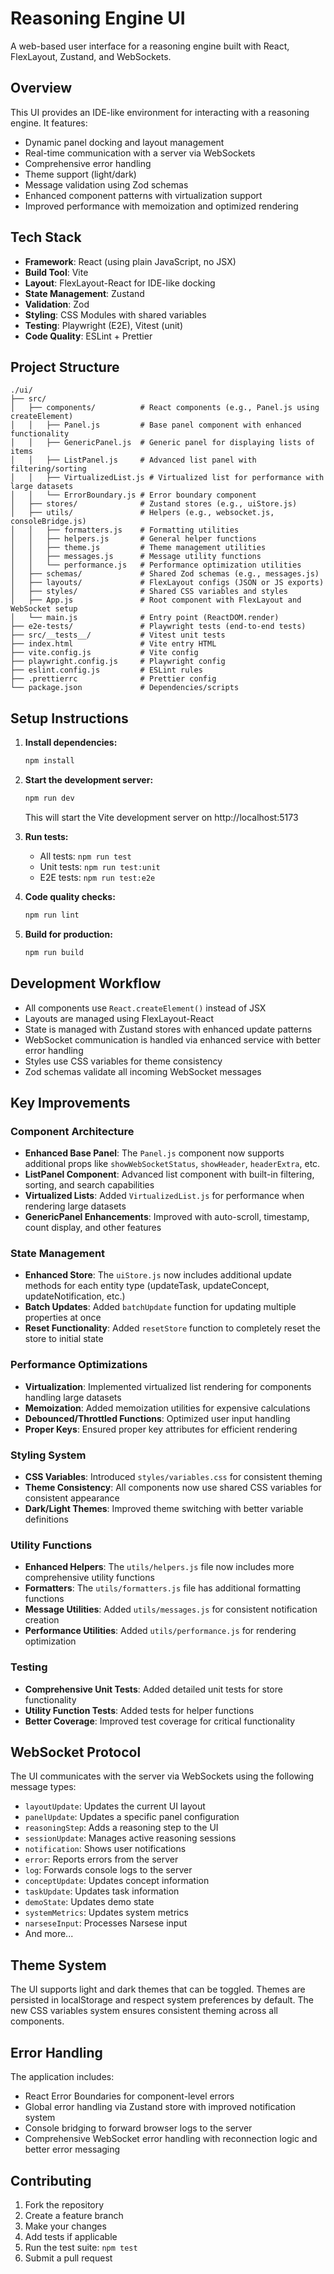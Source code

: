 # Reasoning Engine UI

A web-based user interface for a reasoning engine built with React, FlexLayout, Zustand, and WebSockets.

## Overview

This UI provides an IDE-like environment for interacting with a reasoning engine. It features:

- Dynamic panel docking and layout management
- Real-time communication with a server via WebSockets
- Comprehensive error handling
- Theme support (light/dark)
- Message validation using Zod schemas
- Enhanced component patterns with virtualization support
- Improved performance with memoization and optimized rendering

## Tech Stack

- **Framework**: React (using plain JavaScript, no JSX)
- **Build Tool**: Vite
- **Layout**: FlexLayout-React for IDE-like docking
- **State Management**: Zustand
- **Validation**: Zod
- **Styling**: CSS Modules with shared variables
- **Testing**: Playwright (E2E), Vitest (unit)
- **Code Quality**: ESLint + Prettier

## Project Structure

```
./ui/
├── src/
│   ├── components/          # React components (e.g., Panel.js using createElement)
│   │   ├── Panel.js         # Base panel component with enhanced functionality
│   │   ├── GenericPanel.js  # Generic panel for displaying lists of items
│   │   ├── ListPanel.js     # Advanced list panel with filtering/sorting
│   │   ├── VirtualizedList.js # Virtualized list for performance with large datasets
│   │   └── ErrorBoundary.js # Error boundary component
│   ├── stores/              # Zustand stores (e.g., uiStore.js)
│   ├── utils/               # Helpers (e.g., websocket.js, consoleBridge.js)
│   │   ├── formatters.js    # Formatting utilities
│   │   ├── helpers.js       # General helper functions
│   │   ├── theme.js         # Theme management utilities
│   │   ├── messages.js      # Message utility functions
│   │   └── performance.js   # Performance optimization utilities
│   ├── schemas/             # Shared Zod schemas (e.g., messages.js)
│   ├── layouts/             # FlexLayout configs (JSON or JS exports)
│   ├── styles/              # Shared CSS variables and styles
│   ├── App.js               # Root component with FlexLayout and WebSocket setup
│   └── main.js              # Entry point (ReactDOM.render)
├── e2e-tests/               # Playwright tests (end-to-end tests)
├── src/__tests__/           # Vitest unit tests
├── index.html               # Vite entry HTML
├── vite.config.js           # Vite config
├── playwright.config.js     # Playwright config
├── eslint.config.js         # ESLint rules
├── .prettierrc              # Prettier config
└── package.json             # Dependencies/scripts
```

## Setup Instructions

1. **Install dependencies:**
   ```bash
   npm install
   ```

2. **Start the development server:**
   ```bash
   npm run dev
   ```
   This will start the Vite development server on http://localhost:5173

3. **Run tests:**
    - All tests: `npm run test`
    - Unit tests: `npm run test:unit`
    - E2E tests: `npm run test:e2e`

4. **Code quality checks:**
   ```bash
   npm run lint
   ```

5. **Build for production:**
   ```bash
   npm run build
   ```

## Development Workflow

- All components use `React.createElement()` instead of JSX
- Layouts are managed using FlexLayout-React
- State is managed with Zustand stores with enhanced update patterns
- WebSocket communication is handled via enhanced service with better error handling
- Styles use CSS variables for theme consistency
- Zod schemas validate all incoming WebSocket messages

## Key Improvements

### Component Architecture
- **Enhanced Base Panel**: The `Panel.js` component now supports additional props like `showWebSocketStatus`, `showHeader`, `headerExtra`, etc.
- **ListPanel Component**: Advanced list component with built-in filtering, sorting, and search capabilities
- **Virtualized Lists**: Added `VirtualizedList.js` for performance when rendering large datasets
- **GenericPanel Enhancements**: Improved with auto-scroll, timestamp, count display, and other features

### State Management
- **Enhanced Store**: The `uiStore.js` now includes additional update methods for each entity type (updateTask, updateConcept, updateNotification, etc.)
- **Batch Updates**: Added `batchUpdate` function for updating multiple properties at once
- **Reset Functionality**: Added `resetStore` function to completely reset the store to initial state

### Performance Optimizations
- **Virtualization**: Implemented virtualized list rendering for components handling large datasets
- **Memoization**: Added memoization utilities for expensive calculations
- **Debounced/Throttled Functions**: Optimized user input handling
- **Proper Keys**: Ensured proper key attributes for efficient rendering

### Styling System
- **CSS Variables**: Introduced `styles/variables.css` for consistent theming
- **Theme Consistency**: All components now use shared CSS variables for consistent appearance
- **Dark/Light Themes**: Improved theme switching with better variable definitions

### Utility Functions
- **Enhanced Helpers**: The `utils/helpers.js` file now includes more comprehensive utility functions
- **Formatters**: The `utils/formatters.js` file has additional formatting functions
- **Message Utilities**: Added `utils/messages.js` for consistent notification creation
- **Performance Utilities**: Added `utils/performance.js` for rendering optimization

### Testing
- **Comprehensive Unit Tests**: Added detailed unit tests for store functionality
- **Utility Function Tests**: Added tests for helper functions
- **Better Coverage**: Improved test coverage for critical functionality

## WebSocket Protocol

The UI communicates with the server via WebSockets using the following message types:

- `layoutUpdate`: Updates the current UI layout
- `panelUpdate`: Updates a specific panel configuration
- `reasoningStep`: Adds a reasoning step to the UI
- `sessionUpdate`: Manages active reasoning sessions
- `notification`: Shows user notifications
- `error`: Reports errors from the server
- `log`: Forwards console logs to the server
- `conceptUpdate`: Updates concept information
- `taskUpdate`: Updates task information
- `demoState`: Updates demo state
- `systemMetrics`: Updates system metrics
- `narseseInput`: Processes Narsese input
- And more...

## Theme System

The UI supports light and dark themes that can be toggled. Themes are persisted in localStorage and respect system
preferences by default. The new CSS variables system ensures consistent theming across all components.

## Error Handling

The application includes:

- React Error Boundaries for component-level errors
- Global error handling via Zustand store with improved notification system
- Console bridging to forward browser logs to the server
- Comprehensive WebSocket error handling with reconnection logic and better error messaging

## Contributing

1. Fork the repository
2. Create a feature branch
3. Make your changes
4. Add tests if applicable
5. Run the test suite: `npm test`
6. Submit a pull request